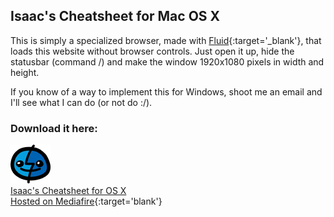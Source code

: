 ## Isaac's Cheatsheet for Mac OS X

This is simply a specialized browser, made with [Fluid](//fluidapp.com){:target='_blank'}, that loads this website without browser controls. Just open it up, hide the statusbar (command /) and make the window 1920x1080 pixels in width and height. 

If you know of a way to implement this for Windows, <a class="lightbox-31286340382249" style="cursor:pointer;">shoot me an email</a> and I'll see what I can do (or not do :/).  


### Download it here:

[![](/img/osx-icon.png)  
Isaac's Cheatsheet for OS X  
Hosted on Mediafire](//www.mediafire.com/?lexqbafe4245qde){:target='blank'}


